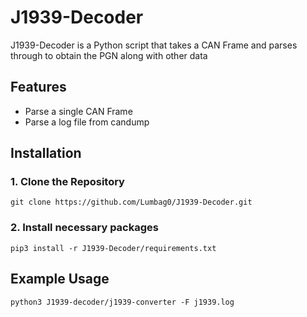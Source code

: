 # J1939-Decoder
J1939-Decoder is a Python script that takes a CAN Frame and parses through to obtain the PGN along with other data

## Features
- Parse a single CAN Frame
- Parse a log file from candump

## Installation

### 1. Clone the Repository
```
git clone https://github.com/Lumbag0/J1939-Decoder.git
```

### 2. Install necessary packages

```
pip3 install -r J1939-Decoder/requirements.txt
```

## Example Usage
```
python3 J1939-decoder/j1939-converter -F j1939.log
```